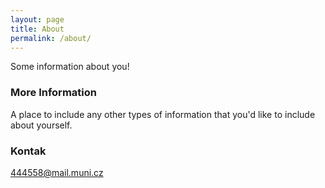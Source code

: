 ```yaml
---
layout: page
title: About
permalink: /about/
---
```


Some information about you!

### More Information

A place to include any other types of information that you'd like to include about yourself.

### Kontak

[444558@mail.muni.cz](mailto:444558@mail.muni.cz)

